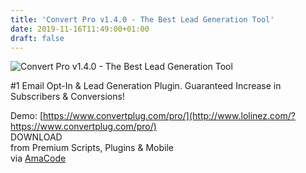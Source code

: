 ```yaml
---
title: 'Convert Pro v1.4.0 - The Best Lead Generation Tool'
date: 2019-11-16T11:49:00+01:00
draft: false
---
```


![Convert Pro v1.4.0 - The Best Lead Generation Tool](http://www.codelist.cc/uploads/posts/2018-05/1526099310_convert-pro-the-best-lead-generation-tool.png "Convert Pro v1.4.0 - The Best Lead Generation Tool")  
  
#1 Email Opt-In & Lead Generation Plugin. Guaranteed Increase in Subscribers & Conversions!  
  
Demo: [https://www.convertplug.com/pro/](http://www.lolinez.com/?https://www.convertplug.com/pro/)  
DOWNLOAD  
from Premium Scripts, Plugins & Mobile  
via [AmaCode](https://amazcode.ooo)